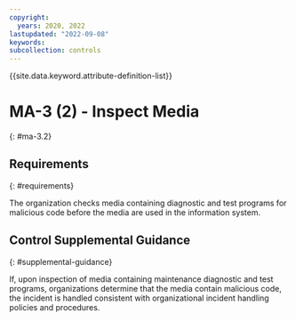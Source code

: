 ```yaml
---
copyright:
  years: 2020, 2022
lastupdated: "2022-09-08"
keywords: 
subcollection: controls
---
```


{{site.data.keyword.attribute-definition-list}}

# MA-3 (2) - Inspect Media
{: #ma-3.2}

## Requirements
{: #requirements}

The organization checks media containing diagnostic and test programs for malicious code before the media are used in the information system.

## Control Supplemental Guidance
{: #supplemental-guidance}

If, upon inspection of media containing maintenance diagnostic and test programs, organizations determine that the media contain malicious code, the incident is handled consistent with organizational incident handling policies and procedures.


